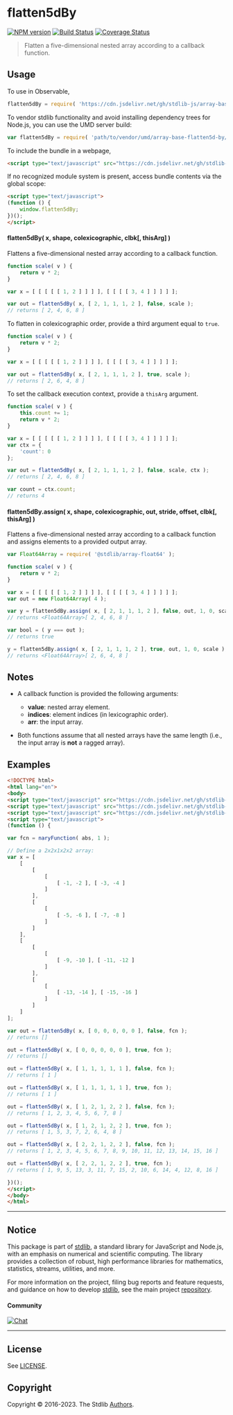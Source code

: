 <!--

@license Apache-2.0

Copyright (c) 2023 The Stdlib Authors.

Licensed under the Apache License, Version 2.0 (the "License");
you may not use this file except in compliance with the License.
You may obtain a copy of the License at

   http://www.apache.org/licenses/LICENSE-2.0

Unless required by applicable law or agreed to in writing, software
distributed under the License is distributed on an "AS IS" BASIS,
WITHOUT WARRANTIES OR CONDITIONS OF ANY KIND, either express or implied.
See the License for the specific language governing permissions and
limitations under the License.

-->

<!-- lint disable maximum-heading-length -->

# flatten5dBy

[![NPM version][npm-image]][npm-url] [![Build Status][test-image]][test-url] [![Coverage Status][coverage-image]][coverage-url] <!-- [![dependencies][dependencies-image]][dependencies-url] -->

> Flatten a five-dimensional nested array according to a callback function.



<section class="usage">

## Usage

To use in Observable,

```javascript
flatten5dBy = require( 'https://cdn.jsdelivr.net/gh/stdlib-js/array-base-flatten5d-by@umd/browser.js' )
```

To vendor stdlib functionality and avoid installing dependency trees for Node.js, you can use the UMD server build:

```javascript
var flatten5dBy = require( 'path/to/vendor/umd/array-base-flatten5d-by/index.js' )
```

To include the bundle in a webpage,

```html
<script type="text/javascript" src="https://cdn.jsdelivr.net/gh/stdlib-js/array-base-flatten5d-by@umd/browser.js"></script>
```

If no recognized module system is present, access bundle contents via the global scope:

```html
<script type="text/javascript">
(function () {
    window.flatten5dBy;
})();
</script>
```

#### flatten5dBy( x, shape, colexicographic, clbk\[, thisArg] )

Flattens a five-dimensional nested array according to a callback function.

```javascript
function scale( v ) {
    return v * 2;
}

var x = [ [ [ [ [ 1, 2 ] ] ] ], [ [ [ [ 3, 4 ] ] ] ] ];

var out = flatten5dBy( x, [ 2, 1, 1, 1, 2 ], false, scale );
// returns [ 2, 4, 6, 8 ]
```

To flatten in colexicographic order, provide a third argument equal to `true`.

```javascript
function scale( v ) {
    return v * 2;
}

var x = [ [ [ [ [ 1, 2 ] ] ] ], [ [ [ [ 3, 4 ] ] ] ] ];

var out = flatten5dBy( x, [ 2, 1, 1, 1, 2 ], true, scale );
// returns [ 2, 6, 4, 8 ]
```

To set the callback execution context, provide a `thisArg` argument.

<!-- eslint-disable no-invalid-this -->

```javascript
function scale( v ) {
    this.count += 1;
    return v * 2;
}

var x = [ [ [ [ [ 1, 2 ] ] ] ], [ [ [ [ 3, 4 ] ] ] ] ];
var ctx = {
    'count': 0
};

var out = flatten5dBy( x, [ 2, 1, 1, 1, 2 ], false, scale, ctx );
// returns [ 2, 4, 6, 8 ]

var count = ctx.count;
// returns 4
```

#### flatten5dBy.assign( x, shape, colexicographic, out, stride, offset, clbk\[, thisArg] )

Flattens a five-dimensional nested array according to a callback function and assigns elements to a provided output array.

```javascript
var Float64Array = require( '@stdlib/array-float64' );

function scale( v ) {
    return v * 2;
}

var x = [ [ [ [ [ 1, 2 ] ] ] ], [ [ [ [ 3, 4 ] ] ] ] ];
var out = new Float64Array( 4 );

var y = flatten5dBy.assign( x, [ 2, 1, 1, 1, 2 ], false, out, 1, 0, scale );
// returns <Float64Array>[ 2, 4, 6, 8 ]

var bool = ( y === out );
// returns true

y = flatten5dBy.assign( x, [ 2, 1, 1, 1, 2 ], true, out, 1, 0, scale );
// returns <Float64Array>[ 2, 6, 4, 8 ]
```

</section>

<!-- /.usage -->

<section class="notes">

## Notes

-   A callback function is provided the following arguments:

    -   **value**: nested array element.
    -   **indices**: element indices (in lexicographic order).
    -   **arr**: the input array.

-   Both functions assume that all nested arrays have the same length (i.e., the input array is **not** a ragged array).

</section>

<!-- /.notes -->

<section class="examples">

## Examples

<!-- eslint no-undef: "error" -->

```html
<!DOCTYPE html>
<html lang="en">
<body>
<script type="text/javascript" src="https://cdn.jsdelivr.net/gh/stdlib-js/utils-nary-function@umd/browser.js"></script>
<script type="text/javascript" src="https://cdn.jsdelivr.net/gh/stdlib-js/math-base-special-abs@umd/browser.js"></script>
<script type="text/javascript" src="https://cdn.jsdelivr.net/gh/stdlib-js/array-base-flatten5d-by@umd/browser.js"></script>
<script type="text/javascript">
(function () {

var fcn = naryFunction( abs, 1 );

// Define a 2x2x1x2x2 array:
var x = [
    [
        [
            [
                [ -1, -2 ], [ -3, -4 ]
            ]
        ],
        [
            [
                [ -5, -6 ], [ -7, -8 ]
            ]
        ]
    ],
    [
        [
            [
                [ -9, -10 ], [ -11, -12 ]
            ]
        ],
        [
            [
                [ -13, -14 ], [ -15, -16 ]
            ]
        ]
    ]
];

var out = flatten5dBy( x, [ 0, 0, 0, 0, 0 ], false, fcn );
// returns []

out = flatten5dBy( x, [ 0, 0, 0, 0, 0 ], true, fcn );
// returns []

out = flatten5dBy( x, [ 1, 1, 1, 1, 1 ], false, fcn );
// returns [ 1 ]

out = flatten5dBy( x, [ 1, 1, 1, 1, 1 ], true, fcn );
// returns [ 1 ]

out = flatten5dBy( x, [ 1, 2, 1, 2, 2 ], false, fcn );
// returns [ 1, 2, 3, 4, 5, 6, 7, 8 ]

out = flatten5dBy( x, [ 1, 2, 1, 2, 2 ], true, fcn );
// returns [ 1, 5, 3, 7, 2, 6, 4, 8 ]

out = flatten5dBy( x, [ 2, 2, 1, 2, 2 ], false, fcn );
// returns [ 1, 2, 3, 4, 5, 6, 7, 8, 9, 10, 11, 12, 13, 14, 15, 16 ]

out = flatten5dBy( x, [ 2, 2, 1, 2, 2 ], true, fcn );
// returns [ 1, 9, 5, 13, 3, 11, 7, 15, 2, 10, 6, 14, 4, 12, 8, 16 ]

})();
</script>
</body>
</html>
```

</section>

<!-- /.examples -->

<!-- Section for related `stdlib` packages. Do not manually edit this section, as it is automatically populated. -->

<section class="related">

</section>

<!-- /.related -->

<!-- Section for all links. Make sure to keep an empty line after the `section` element and another before the `/section` close. -->


<section class="main-repo" >

* * *

## Notice

This package is part of [stdlib][stdlib], a standard library for JavaScript and Node.js, with an emphasis on numerical and scientific computing. The library provides a collection of robust, high performance libraries for mathematics, statistics, streams, utilities, and more.

For more information on the project, filing bug reports and feature requests, and guidance on how to develop [stdlib][stdlib], see the main project [repository][stdlib].

#### Community

[![Chat][chat-image]][chat-url]

---

## License

See [LICENSE][stdlib-license].


## Copyright

Copyright &copy; 2016-2023. The Stdlib [Authors][stdlib-authors].

</section>

<!-- /.stdlib -->

<!-- Section for all links. Make sure to keep an empty line after the `section` element and another before the `/section` close. -->

<section class="links">

[npm-image]: http://img.shields.io/npm/v/@stdlib/array-base-flatten5d-by.svg
[npm-url]: https://npmjs.org/package/@stdlib/array-base-flatten5d-by

[test-image]: https://github.com/stdlib-js/array-base-flatten5d-by/actions/workflows/test.yml/badge.svg?branch=main
[test-url]: https://github.com/stdlib-js/array-base-flatten5d-by/actions/workflows/test.yml?query=branch:main

[coverage-image]: https://img.shields.io/codecov/c/github/stdlib-js/array-base-flatten5d-by/main.svg
[coverage-url]: https://codecov.io/github/stdlib-js/array-base-flatten5d-by?branch=main

<!--

[dependencies-image]: https://img.shields.io/david/stdlib-js/array-base-flatten5d-by.svg
[dependencies-url]: https://david-dm.org/stdlib-js/array-base-flatten5d-by/main

-->

[chat-image]: https://img.shields.io/gitter/room/stdlib-js/stdlib.svg
[chat-url]: https://app.gitter.im/#/room/#stdlib-js_stdlib:gitter.im

[stdlib]: https://github.com/stdlib-js/stdlib

[stdlib-authors]: https://github.com/stdlib-js/stdlib/graphs/contributors

[umd]: https://github.com/umdjs/umd
[es-module]: https://developer.mozilla.org/en-US/docs/Web/JavaScript/Guide/Modules

[deno-url]: https://github.com/stdlib-js/array-base-flatten5d-by/tree/deno
[umd-url]: https://github.com/stdlib-js/array-base-flatten5d-by/tree/umd
[esm-url]: https://github.com/stdlib-js/array-base-flatten5d-by/tree/esm
[branches-url]: https://github.com/stdlib-js/array-base-flatten5d-by/blob/main/branches.md

[stdlib-license]: https://raw.githubusercontent.com/stdlib-js/array-base-flatten5d-by/main/LICENSE

</section>

<!-- /.links -->

